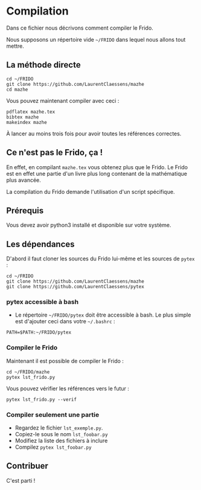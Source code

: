 # Compilation 

Dans ce fichier nous décrivons comment compiler le Frido.

Nous supposons un répertoire vide `~/FRIDO` dans lequel nous allons tout mettre.

## La méthode directe

```
cd ~/FRIDO
git clone https://github.com/LaurentClaessens/mazhe
cd mazhe
```

Vous pouvez maintenant compiler avec ceci :
```
pdflatex mazhe.tex
bibtex mazhe
makeindex mazhe
```
À lancer au moins trois fois pour avoir toutes les références correctes.


## Ce n'est pas le Frido, ça !

En effet, en compilant `mazhe.tex` vous obtenez plus que le Frido. Le Frido est en effet une partie d'un livre plus long contenant de la mathématique plus avancée.

La compilation du Frido demande l'utilisation d'un script spécifique.

## Prérequis

Vous devez avoir python3 installé et disponible sur votre système. 

## Les dépendances

D'abord il faut cloner les sources du Frido lui-même et les sources de `pytex` : 
```
cd ~/FRIDO
git clone https://github.com/LaurentClaessens/mazhe
git clone https://github.com/LaurentClaessens/pytex
```

### pytex accessible à bash

- Le répertoire `~/FRIDO/pytex` doit être accessible à bash. Le plus simple est d'ajouter ceci dans votre `~/.bashrc` :
```
PATH=$PATH:~/FRIDO/pytex
```

### Compiler le Frido

Maintenant il est possible de compiler le Frido :
```
cd ~/FRIDO/mazhe
pytex lst_frido.py
```
Vous pouvez vérifier les références vers le futur :
```
pytex lst_frido.py --verif
```

### Compiler seulement une partie

- Regardez le fichier `lst_exemple.py`. 
- Copiez-le sous le nom `lst_foobar.py`
- Modifiez la liste des fichiers à inclure
- Compilez `pytex lst_foobar.py`

## Contribuer

C'est parti !
